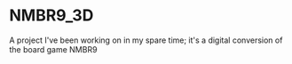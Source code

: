 # NMBR9_3D
A project I've been working on in my spare time; it's a digital conversion of the board game NMBR9

